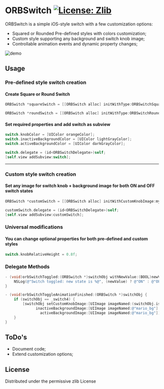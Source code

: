 # ORBSwitch [![License: Zlib](https://img.shields.io/badge/License-Zlib-lightgrey.svg)](https://opensource.org/licenses/Zlib)

ORBSwitch is a simple iOS-style switch with a few customization options:

 * Squared or Rounded Pre-defined styles with colors customization;
 * Custom style supporting any background and switch knob image;
 * Controllable animation events and dynamic property changes;


![demo](Screenshots/demo.gif)

## Usage

### Pre-defined style switch creation

#### Create Square or Round Switch
```objective-c
ORBSwitch *squareSwitch = [[ORBSwitch alloc] initWithType:ORBSwitchSquare frame:CGRectMake(0, 0, 200, 120)];

ORBSwitch *roundSwitch = [[ORBSwitch alloc] initWithType:ORBSwitchRound frame:CGRectMake(0, 0, 200, 120)];
```

#### Set required properties and add switch as subview
```objective-c
switch.knobColor = [UIColor orangeColor];
switch.inactiveBackgroundColor = [UIColor lightGrayColor];
switch.activeBackgroundColor = [UIColor darkGrayColor];

switch.delegate = (id<ORBSwitchDelegate>)self;
[self.view addSubview:switch];
```

<hr>

### Custom style switch creation

#### Set any image for switch knob + background image for both ON and OFF switch states

```objective-c
ORBSwitch *customSwitch = [[ORBSwitch alloc] initWithCustomKnobImage:myKnobUIImage inactiveBackgroundImage:myOffStateBackgroundUIImage activeBackgroundImage:myOnStateBackgroundUIImage frame:CGRectMake(0, 0, 200, 120)];

customSwitch.delegate = (id<ORBSwitchDelegate>)self;
[self.view addSubview:customSwitch];
```

### Universal modifications
#### You can change optional properties for both pre-defined and custom styles
```objective-c
switch.knobRelativeHeight = 0.8f;
```

### Delegate Methods
```objective-c
- (void)orbSwitchToggled:(ORBSwitch *)switchObj withNewValue:(BOOL)newValue {
    NSLog(@"Switch toggled: new state is %@", (newValue) ? @"ON" : @"OFF");
}

- (void)orbSwitchToggleAnimationFinished:(ORBSwitch *)switchObj {
    if (switchObj == _switch4) {
        [switchObj setCustomKnobImage:[UIImage imageNamed:(switchObj.isOn) ? @"mario_l" : @"mario_r"]
              inactiveBackgroundImage:[UIImage imageNamed:@"mario_bg"]
                activeBackgroundImage:[UIImage imageNamed:@"mario_bg"]];
    }
}
```

## ToDo's
+ Document code;
+ Extend customization options;

## License
Distributed under the permissive zlib License
